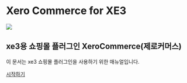 
# Xero Commerce for XE3

![](https://github.com/akasima/xero_commerce/blob/master/icon.png)
## xe3용 쇼핑몰 플러그인 XeroCommerce(제로커머스)

이 문서는 xe3 쇼핑몰 플러그인을 사용하기 위한 매뉴얼입니다.

[시작하기](https://github.com/akasima/xero_commerce/wiki/시작하기/)